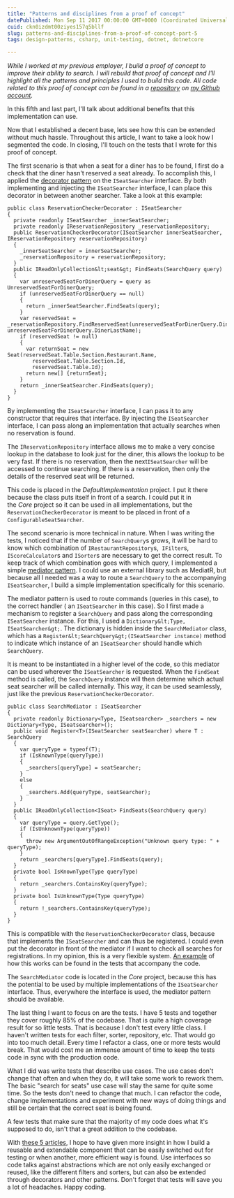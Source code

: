 ```yaml
---
title: "Patterns and disciplines from a proof of concept"
datePublished: Mon Sep 11 2017 00:00:00 GMT+0000 (Coordinated Universal Time)
cuid: ckn0izdmt00ziyes157q5bllf
slug: patterns-and-disciplines-from-a-proof-of-concept-part-5
tags: design-patterns, csharp, unit-testing, dotnet, dotnetcore

---
```



_While I worked at my previous employer, I build a proof of concept to improve their ability to search. I will rebuild that proof of concept and I'll highlight all the patterns and principles I used to build this code. All code related to this proof of concept can be found in a [repository](https://github.com/KenBonny/KenBonny.Search) on [my Github account](https://github.com/KenBonny)._

In this fifth and last part, I'll talk about additional benefits that this implementation can use.

Now that I established a decent base, lets see how this can be extended without much hassle. Throughout this article, I want to take a look how I segmented the code. In closing, I'll touch on the tests that I wrote for this proof of concept.

The first scenario is that when a seat for a diner has to be found, I first do a check that the diner hasn't reserved a seat already. To accomplish this, I applied the [decorator pattern](https://en.wikipedia.org/wiki/Decorator_pattern) on the `ISeatSearcher` interface. By both implementing and injecting the `ISeatSearcher` interface, I can place this decorator in between another searcher. Take a look at this example:

```
public class ReservationCheckerDecorator : ISeatSearcher
{
  private readonly ISeatSearcher _innerSeatSearcher;
  private readonly IReservationRepository _reservationRepository;
  public ReservationCheckerDecorator(ISeatSearcher innerSeatSearcher, IReservationRepository reservationRepository)
  {
    _innerSeatSearcher = innerSeatSearcher;
    _reservationRepository = reservationRepository;
  }
  public IReadOnlyCollection&lt;seat&gt; FindSeats(SearchQuery query)
  {
    var unreservedSeatForDinerQuery = query as UnreservedSeatForDinerQuery;
    if (unreservedSeatForDinerQuery == null)
    {
      return _innerSeatSearcher.FindSeats(query);
    }
    var reservedSeat = _reservationRepository.FindReservedSeat(unreservedSeatForDinerQuery.DinerFirstName, unreservedSeatForDinerQuery.DinerLastName);
    if (reservedSeat != null)
    {
      var returnSeat = new Seat(reservedSeat.Table.Section.Restaurant.Name,
        reservedSeat.Table.Section.Id,
        reservedSeat.Table.Id);
      return new[] {returnSeat};
    }
    return _innerSeatSearcher.FindSeats(query);
  }
}
```

By implementing the `ISeatSearcher` interface, I can pass it to any constructor that requires that interface. By injecting the `ISeatSearcher` interface, I can pass along an implementation that actually searches when no reservation is found.

The `IReservationRepository` interface allows me to make a very concise lookup in the database to look just for the diner, this allows the lookup to be very fast. If there is no reservation, then the next`ISeatSearcher` will be accessed to continue searching. If there is a reservation, then only the details of the reserved seat will be returned.

This code is placed in the _DefaultImplementation_ project. I put it there because the class puts itself in front of a search. I could put it in the _Core_ project so it can be used in all implementations, but the `ReservationCheckerDecorator` is meant to be placed in front of a `ConfigurableSeatSearcher`.

The second scenario is more technical in nature. When I was writing the tests, I noticed that if the number of `SearchQuery`s grows, it will be hard to know which combination of `IRestaurantRepository`s,  `IFilter`s, `IScoreCalculator`s and `ISorter`s are necessary to get the correct result. To keep track of which combination goes with which query, I implemented a simple [mediator pattern](https://en.wikipedia.org/wiki/Mediator_pattern). I could use an external library such as MediatR, but because all I needed was a way to route a `SearchQuery` to the accompanying `ISeatSearcher`, I build a simple implementation specifically for this scenario.

The mediator pattern is used to route commands (queries in this case), to the correct handler ( an `ISeatSearcher` in this case). So I first made a mechanism to register a `SearchQuery` and pass along the corresponding `ISeatSearcher` instance. For this, I used a `Dictionary&lt;Type, ISeatSearcher&gt;`. The dictionary is hidden inside the `SearchMediator` class, which has a `Register&lt;SearchQuery&gt;(ISeatSearcher instance)` method to indicate which instance of an `ISeatSearcher` should handle which `SearchQuery`.

It is meant to be instantiated in a higher level of the code, so this mediator can be used wherever the `ISeatSearcher` is requested. When the `FindSeat` method is called, the `SearchQuery` instance will then determine which actual seat searcher will be called internally. This way, it can be used seamlessly, just like the previous `ReservationCheckerDecorator`.

```
public class SearchMediator : ISeatSearcher
{
  private readonly Dictionary<Type, ISeatsearcher> _searchers = new Dictionary<Type, ISeatsearcher>();
  public void Register<T>(ISeatSearcher seatSearcher) where T : SearchQuery
  {
    var queryType = typeof(T);
    if (IsKnownType(queryType))
    {
      _searchers[queryType] = seatSearcher;
    }
    else
    {
      _searchers.Add(queryType, seatSearcher);
    }
  }
  public IReadOnlyCollection<ISeat> FindSeats(SearchQuery query)
  {
    var queryType = query.GetType();
    if (IsUnknownType(queryType))
    {
      throw new ArgumentOutOfRangeException("Unknown query type: " + queryType);
    }
    return _searchers[queryType].FindSeats(query);
  }
  private bool IsKnownType(Type queryType)
  {
    return _searchers.ContainsKey(queryType);
  }
  private bool IsUnknownType(Type queryType)
  {
    return !_searchers.ContainsKey(queryType);
  }
}
```

This is compatible with the `ReservationCheckerDecorator` class, because that implements the `ISeatSearcher` and can thus be registered. I could even put the decorator in front of the mediator if I want to check all searches for registrations. In my opinion, this is a very flexible system. [An example](https://github.com/KenBonny/KenBonny.Search/blob/master/KenBonny.Search.Tests/SearchUseCases.cs) of how this works can be found in the tests that accompany the code.

The `SearchMediator` code is located in the _Core_ project, because this has the potential to be used by multiple implementations of the `ISeatSearcher` interface. Thus, everywhere the interface is used, the mediator pattern should be available.

The last thing I want to focus on are the tests. I have 5 tests and together they cover roughly 85% of the codebase. That is quite a high coverage result for so little tests. That is because I don't test every little class. I haven't written tests for each filter, sorter, repository, etc. That would go into too much detail. Every time I refactor a class, one or more tests would break. That would cost me an immense amount of time to keep the tests code in sync with the production code.

What I did was write tests that describe use cases. The use cases don't change that often and when they do, it will take some work to rework them. The basic "search for seats" use case will stay the same for quite some time. So the tests don't need to change that much. I can refactor the code, change implementations and experiment with new ways of doing things and still be certain that the correct seat is being found.

A few tests that make sure that the majority of my code does what it's supposed to do, isn't that a great addition to the codebase.

With [these 5 articles](https://kenbonny.net/tag/poc-patterns-and-disciplines/), I hope to have given more insight in how I build a reusable and extendable component that can be easily switched out for testing or when another, more efficient way is found. Use interfaces so code talks against abstractions which are not only easily exchanged or reused, like the different filters and sorters, but can also be extended through decorators and other patterns. Don't forget that tests will save you a lot of headaches. Happy coding.
